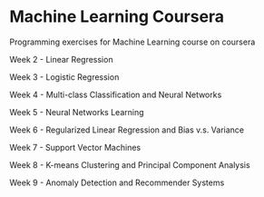 # Machine Learning Coursera

Programming exercises for Machine Learning course on coursera

Week 2 - Linear Regression

Week 3 - Logistic Regression

Week 4 - Multi-class Classification and Neural Networks

Week 5 - Neural Networks Learning

Week 6 - Regularized Linear Regression and Bias v.s. Variance

Week 7 - Support Vector Machines

Week 8 - K-means Clustering and Principal Component Analysis

Week 9 - Anomaly Detection and Recommender Systems

